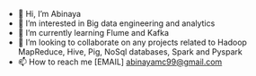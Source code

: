 - 👋 Hi, I’m Abinaya
- 👀 I’m interested in Big data engineering and analytics
- 🌱 I’m currently learning Flume and Kafka
- 💞️ I’m looking to collaborate on any projects related to Hadoop MapReduce, Hive, Pig, NoSql databases, Spark and Pyspark
- 📫 How to reach me [EMAIL] abinayamc99@gmail.com

<!---
Abinaya799/Abinaya799 is a ✨ special ✨ repository because its `README.md` (this file) appears on your GitHub profile.
You can click the Preview link to take a look at your changes.
--->
